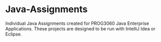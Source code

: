 # Java-Assignments
Individual Java Assignments created for PROG3060 Java Enterprise Applications. These projects are designed to be run with 
IntelliJ Idea or Eclipse.
